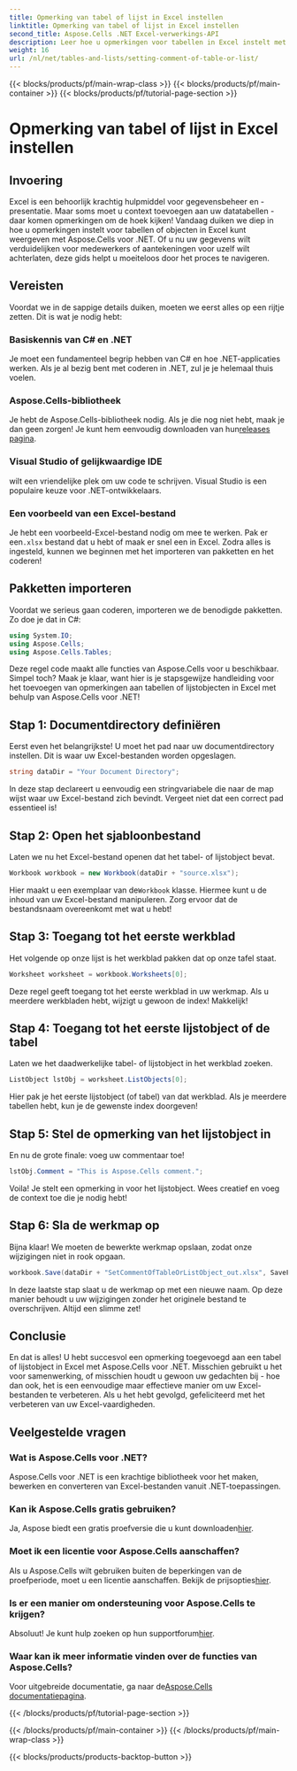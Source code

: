 ```yaml
---
title: Opmerking van tabel of lijst in Excel instellen
linktitle: Opmerking van tabel of lijst in Excel instellen
second_title: Aspose.Cells .NET Excel-verwerkings-API
description: Leer hoe u opmerkingen voor tabellen in Excel instelt met Aspose.Cells voor .NET met onze eenvoudige stapsgewijze handleiding.
weight: 16
url: /nl/net/tables-and-lists/setting-comment-of-table-or-list/
---
```


{{< blocks/products/pf/main-wrap-class >}}
{{< blocks/products/pf/main-container >}}
{{< blocks/products/pf/tutorial-page-section >}}

# Opmerking van tabel of lijst in Excel instellen

## Invoering
Excel is een behoorlijk krachtig hulpmiddel voor gegevensbeheer en -presentatie. Maar soms moet u context toevoegen aan uw datatabellen - daar komen opmerkingen om de hoek kijken! Vandaag duiken we diep in hoe u opmerkingen instelt voor tabellen of objecten in Excel kunt weergeven met Aspose.Cells voor .NET. Of u nu uw gegevens wilt verduidelijken voor medewerkers of aantekeningen voor uzelf wilt achterlaten, deze gids helpt u moeiteloos door het proces te navigeren.
## Vereisten
Voordat we in de sappige details duiken, moeten we eerst alles op een rijtje zetten. Dit is wat je nodig hebt:
### Basiskennis van C# en .NET
Je moet een fundamenteel begrip hebben van C# en hoe .NET-applicaties werken. Als je al bezig bent met coderen in .NET, zul je je helemaal thuis voelen.
### Aspose.Cells-bibliotheek
 Je hebt de Aspose.Cells-bibliotheek nodig. Als je die nog niet hebt, maak je dan geen zorgen! Je kunt hem eenvoudig downloaden van hun[releases pagina](https://releases.aspose.com/cells/net/).
### Visual Studio of gelijkwaardige IDE
wilt een vriendelijke plek om uw code te schrijven. Visual Studio is een populaire keuze voor .NET-ontwikkelaars.
### Een voorbeeld van een Excel-bestand
 Je hebt een voorbeeld-Excel-bestand nodig om mee te werken. Pak er een`.xlsx` bestand dat u hebt of maak er snel een in Excel.
Zodra alles is ingesteld, kunnen we beginnen met het importeren van pakketten en het coderen!
## Pakketten importeren
Voordat we serieus gaan coderen, importeren we de benodigde pakketten. Zo doe je dat in C#:
```csharp
using System.IO;
using Aspose.Cells;
using Aspose.Cells.Tables;
```
Deze regel code maakt alle functies van Aspose.Cells voor u beschikbaar. Simpel toch?
Maak je klaar, want hier is je stapsgewijze handleiding voor het toevoegen van opmerkingen aan tabellen of lijstobjecten in Excel met behulp van Aspose.Cells voor .NET!
## Stap 1: Documentdirectory definiëren
Eerst even het belangrijkste! U moet het pad naar uw documentdirectory instellen. Dit is waar uw Excel-bestanden worden opgeslagen.
```csharp
string dataDir = "Your Document Directory";
```
In deze stap declareert u eenvoudig een stringvariabele die naar de map wijst waar uw Excel-bestand zich bevindt. Vergeet niet dat een correct pad essentieel is!
## Stap 2: Open het sjabloonbestand
Laten we nu het Excel-bestand openen dat het tabel- of lijstobject bevat.
```csharp
Workbook workbook = new Workbook(dataDir + "source.xlsx");
```
 Hier maakt u een exemplaar van de`Workbook` klasse. Hiermee kunt u de inhoud van uw Excel-bestand manipuleren. Zorg ervoor dat de bestandsnaam overeenkomt met wat u hebt!
## Stap 3: Toegang tot het eerste werkblad
Het volgende op onze lijst is het werkblad pakken dat op onze tafel staat.
```csharp
Worksheet worksheet = workbook.Worksheets[0];
```
Deze regel geeft toegang tot het eerste werkblad in uw werkmap. Als u meerdere werkbladen hebt, wijzigt u gewoon de index! Makkelijk!
## Stap 4: Toegang tot het eerste lijstobject of de tabel
Laten we het daadwerkelijke tabel- of lijstobject in het werkblad zoeken.
```csharp
ListObject lstObj = worksheet.ListObjects[0];
```
Hier pak je het eerste lijstobject (of tabel) van dat werkblad. Als je meerdere tabellen hebt, kun je de gewenste index doorgeven!
## Stap 5: Stel de opmerking van het lijstobject in
En nu de grote finale: voeg uw commentaar toe!
```csharp
lstObj.Comment = "This is Aspose.Cells comment.";
```
Voila! Je stelt een opmerking in voor het lijstobject. Wees creatief en voeg de context toe die je nodig hebt!
## Stap 6: Sla de werkmap op
Bijna klaar! We moeten de bewerkte werkmap opslaan, zodat onze wijzigingen niet in rook opgaan.
```csharp
workbook.Save(dataDir + "SetCommentOfTableOrListObject_out.xlsx", SaveFormat.Xlsx);
```
In deze laatste stap slaat u de werkmap op met een nieuwe naam. Op deze manier behoudt u uw wijzigingen zonder het originele bestand te overschrijven. Altijd een slimme zet!
## Conclusie
En dat is alles! U hebt succesvol een opmerking toegevoegd aan een tabel of lijstobject in Excel met Aspose.Cells voor .NET. Misschien gebruikt u het voor samenwerking, of misschien houdt u gewoon uw gedachten bij - hoe dan ook, het is een eenvoudige maar effectieve manier om uw Excel-bestanden te verbeteren. Als u het hebt gevolgd, gefeliciteerd met het verbeteren van uw Excel-vaardigheden.
## Veelgestelde vragen
### Wat is Aspose.Cells voor .NET?  
Aspose.Cells voor .NET is een krachtige bibliotheek voor het maken, bewerken en converteren van Excel-bestanden vanuit .NET-toepassingen.
### Kan ik Aspose.Cells gratis gebruiken?  
 Ja, Aspose biedt een gratis proefversie die u kunt downloaden[hier](https://releases.aspose.com/).
### Moet ik een licentie voor Aspose.Cells aanschaffen?  
 Als u Aspose.Cells wilt gebruiken buiten de beperkingen van de proefperiode, moet u een licentie aanschaffen. Bekijk de prijsopties[hier](https://purchase.aspose.com/buy).
### Is er een manier om ondersteuning voor Aspose.Cells te krijgen?  
Absoluut! Je kunt hulp zoeken op hun supportforum[hier](https://forum.aspose.com/c/cells/9).
### Waar kan ik meer informatie vinden over de functies van Aspose.Cells?  
 Voor uitgebreide documentatie, ga naar de[Aspose.Cells documentatiepagina](https://reference.aspose.com/cells/net/).

{{< /blocks/products/pf/tutorial-page-section >}}

{{< /blocks/products/pf/main-container >}}
{{< /blocks/products/pf/main-wrap-class >}}

{{< blocks/products/products-backtop-button >}}
